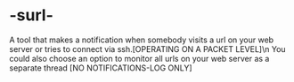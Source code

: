 # -surl-
A tool that makes a notification when somebody visits a url on your web server or tries to connect via ssh.[OPERATING ON A PACKET LEVEL]\n
You could also choose an option to monitor all urls on your web server as a separate thread [NO NOTIFICATIONS-LOG ONLY]
